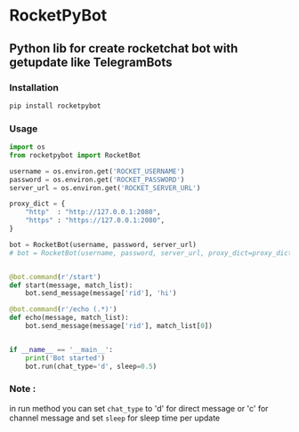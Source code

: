 # RocketPyBot

## Python lib for create rocketchat bot with getupdate like TelegramBots

### Installation

```bash
pip install rocketpybot
```

### Usage

```python
import os
from rocketpybot import RocketBot

username = os.environ.get('ROCKET_USERNAME')
password = os.environ.get('ROCKET_PASSWORD')
server_url = os.environ.get('ROCKET_SERVER_URL')

proxy_dict = {
    "http"  : "http://127.0.0.1:2080",
    "https" : "https://127.0.0.1:2080",
}

bot = RocketBot(username, password, server_url)
# bot = RocketBot(username, password, server_url, proxy_dict=proxy_dict)


@bot.command(r'/start')
def start(message, match_list):
    bot.send_message(message['rid'], 'hi')

@bot.command(r'/echo (.*)')
def echo(message, match_list):
    bot.send_message(message['rid'], match_list[0])


if __name__ == '__main__':
    print('Bot started')
    bot.run(chat_type='d', sleep=0.5)
```

### Note : 
in run method you can set `chat_type` to 'd' for direct message or 'c' for channel message and set `sleep` for sleep time per update


